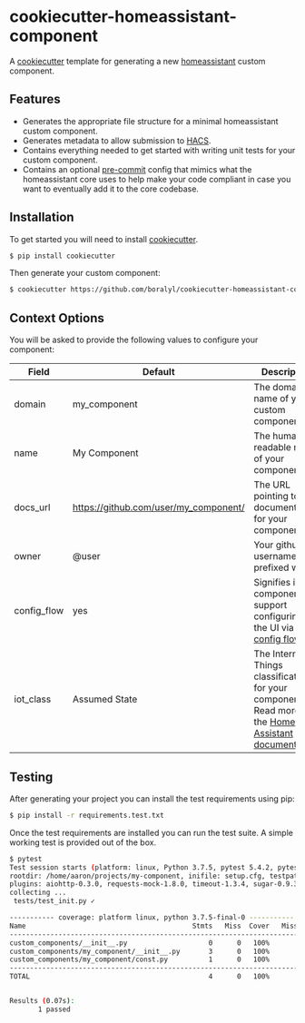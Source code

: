 # cookiecutter-homeassistant-component

A [cookiecutter](https://github.com/cookiecutter/cookiecutter) template for generating
a new [homeassistant](https://www.home-assistant.io/) custom component.

## Features

- Generates the appropriate file structure for a minimal homeassistant custom component.
- Generates metadata to allow submission to [HACS](https://hacs.xyz/).
- Contains everything needed to get started with writing unit tests for your custom component.
- Contains an optional [pre-commit](https://pre-commit.com/) config that mimics what the homeassistant core uses to help
  make your code compliant in case you want to eventually add it to the core codebase.

## Installation

To get started you will need to install [cookiecutter](https://github.com/cookiecutter/cookiecutter).

```bash
$ pip install cookiecutter
```

Then generate your custom component:

```bash
$ cookiecutter https://github.com/boralyl/cookiecutter-homeassistant-component
```

## Context Options

You will be asked to provide the following values to configure your component:

| Field       | Default                               | Description                                                                                                                                                                                  |
| ----------- | ------------------------------------- | -------------------------------------------------------------------------------------------------------------------------------------------------------------------------------------------- |
| domain      | my_component                          | The domain name of your custom component.                                                                                                                                                    |
| name        | My Component                          | The human readable name of your component.                                                                                                                                                   |
| docs_url    | https://github.com/user/my_component/ | The URL pointing to documentation for your component.                                                                                                                                        |
| owner       | @user                                 | Your github username prefixed with `@`.                                                                                                                                                      |
| config_flow | yes                                   | Signifies if your component will support configuring via the UI via [config flow](https://developers.home-assistant.io/docs/config_entries_config_flow_handler).                             |
| iot_class   | Assumed State                         | The Internet of Things classification for your component. Read more in the [Home Assistant documentation](https://www.home-assistant.io/blog/2016/02/12/classifying-the-internet-of-things). |

## Testing

After generating your project you can install the test requirements using pip:

```bash
$ pip install -r requirements.test.txt
```

Once the test requirements are installed you can run the test suite. A simple
working test is provided out of the box.

```bash
$ pytest
Test session starts (platform: linux, Python 3.7.5, pytest 5.4.2, pytest-sugar 0.9.3)
rootdir: /home/aaron/projects/my-component, inifile: setup.cfg, testpaths: tests
plugins: aiohttp-0.3.0, requests-mock-1.8.0, timeout-1.3.4, sugar-0.9.3, cov-2.8.1, homeassistant-0.1.0
collecting ...
 tests/test_init.py ✓                                                                                                                                                          100% ██████████

----------- coverage: platform linux, python 3.7.5-final-0 -----------
Name                                         Stmts   Miss  Cover   Missing
--------------------------------------------------------------------------
custom_components/__init__.py                    0      0   100%
custom_components/my_component/__init__.py       3      0   100%
custom_components/my_component/const.py          1      0   100%
--------------------------------------------------------------------------
TOTAL                                            4      0   100%


Results (0.07s):
       1 passed

```
